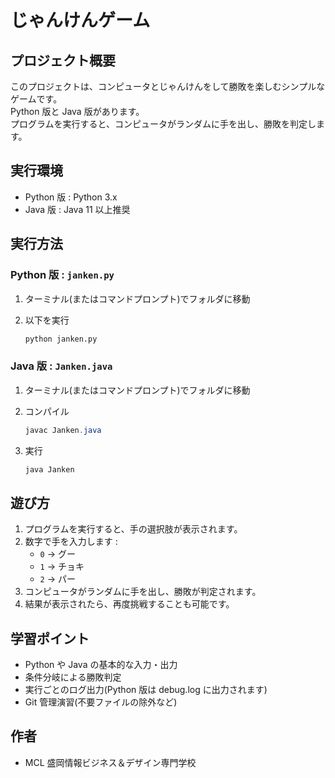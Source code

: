 # じゃんけんゲーム

## プロジェクト概要

このプロジェクトは、コンピュータとじゃんけんをして勝敗を楽しむシンプルなゲームです。  
Python 版と Java 版があります。  
プログラムを実行すると、コンピュータがランダムに手を出し、勝敗を判定します。

## 実行環境

- Python 版 : Python 3.x
- Java 版 : Java 11 以上推奨

## 実行方法

### Python 版 : `janken.py`

1. ターミナル(またはコマンドプロンプト)でフォルダに移動
1. 以下を実行

   ```Python
   python janken.py
   ```

### Java 版 : `Janken.java`

1. ターミナル(またはコマンドプロンプト)でフォルダに移動
1. コンパイル

   ```Java
   javac Janken.java
   ```

1. 実行

   ```Java
   java Janken
   ```

## 遊び方

1. プログラムを実行すると、手の選択肢が表示されます。
1. 数字で手を入力します :
   - `0` → グー
   - `1` → チョキ
   - `2` → パー
1. コンピュータがランダムに手を出し、勝敗が判定されます。
1. 結果が表示されたら、再度挑戦することも可能です。

## 学習ポイント

- Python や Java の基本的な入力・出力
- 条件分岐による勝敗判定
- 実行ごとのログ出力(Python 版は debug.log に出力されます)
- Git 管理演習(不要ファイルの除外など)

## 作者

- MCL 盛岡情報ビジネス＆デザイン専門学校
